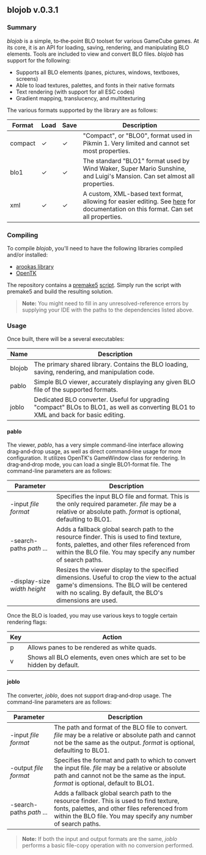 
## blojob v.0.3.1

### Summary

_blojob_ is a simple, to&#8209;the&#8209;point BLO toolset for various GameCube games.
At its core, it is an API for loading, saving, rendering, and manipulating BLO elements.
Tools are included to view and convert BLO files.
_blojob_ has support for the following:

- Supports all BLO elements (panes, pictures, windows, textboxes, screens)
- Able to load textures, palettes, and fonts in their native formats
- Text rendering (with support for all ESC codes)
- Gradient mapping, translucency, and multitexturing

The various formats supported by the library are as follows:

|Format|Load|Save|Description|
|------|----|----|-----------|
|compact|&#x2713;|&#x2713;|"Compact", or "BLO0", format used in Pikmin 1. Very limited and cannot set most properties.|
|blo1|&#x2713;|&#x2713;|The standard "BLO1" format used by Wind Waker, Super Mario Sunshine, and Luigi's Mansion. Can set almost all properties.|
|xml|&#x2713;|&#x2713;|A custom, XML-based text format, allowing for easier editing. See [here](xlo-specs.md) for documentation on this format. Can set all properties.|

### Compiling

To compile _blojob_, you'll need to have the following libraries compiled and/or installed:

- [arookas library](http://github.com/arookas/arookas)
- [OpenTK](https://github.com/opentk/opentk)

The repository contains a [premake5](https://premake.github.io/) [script](premake5.lua).
Simply run the script with premake5 and build the resulting solution.

> **Note:** You might need to fill in any unresolved-reference errors by supplying your IDE with the paths to the dependencies listed above.

### Usage

Once built, there will be a several executables:

|Name|Description|
|----|-----------|
|blojob|The primary shared library. Contains the BLO loading, saving, rendering, and manipulation code.|
|pablo|Simple BLO viewer, accurately displaying any given BLO file of the supported formats.|
|joblo|Dedicated BLO converter. Useful for upgrading "compact" BLOs to BLO1, as well as converting BLO1 to XML and back for basic editing.|

#### pablo

The viewer, _pablo_, has a very simple command-line interface allowing drag&#8209;and&#8209;drop usage, as well as direct command&#8209;line usage for more configuration.
It utilizes OpenTK's GameWindow class for rendering.
In drag&#8209;and&#8209;drop mode, you can load a single BLO1-format file.
The command-line parameters are as follows:

|Parameter|Description|
|---------|-----------|
|-input _file_ _format_|Specifies the input BLO file and format. This is the only required parameter. _file_ may be a relative or absolute path. _format_ is optional, defaulting to BLO1.|
|-search-paths _path_ ...|Adds a fallback global search path to the resource finder. This is used to find texture, fonts, palettes, and other files referenced from within the BLO file. You may specify any number of search paths.|
|-display-size _width_ _height_|Resizes the viewer display to the specified dimensions. Useful to crop the view to the actual game's dimensions. The BLO will be centered with no scaling. By default, the BLO's dimensions are used.|

Once the BLO is loaded, you may use various keys to toggle certain rendering flags:

|Key|Action|
|---|------|
|p|Allows panes to be rendered as white quads.|
|v|Shows all BLO elements, even ones which are set to be hidden by default.|

#### joblo

The converter, _joblo_, does not support drag&#8209;and&#8209;drop usage.
The command-line parameters are as follows:

|Parameter|Description|
|---------|-----------|
|-input _file_ _format_|The path and format of the BLO file to convert. _file_ may be a relative or absolute path and cannot not be the same as the output. _format_ is optional, defaulting to BLO1.|
|-output _file_ _format_|Specifies the format and path to which to convert the input file. _file_ may be a relative or absolute path and cannot not be the same as the input. _format_ is optional, default to BLO1.|
|-search-paths _path_ ...|Adds a fallback global search path to the resource finder. This is used to find texture, fonts, palettes, and other files referenced from within the BLO file. You may specify any number of search paths.|

> **Note:** If both the input and output formats are the same, _joblo_ performs a basic file-copy operation with no conversion performed.
